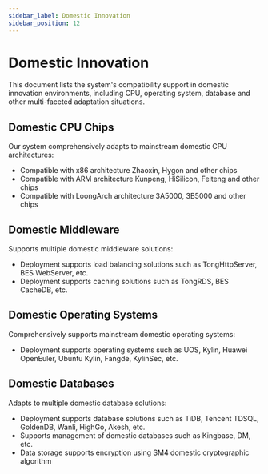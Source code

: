 ```yaml
---
sidebar_label: Domestic Innovation
sidebar_position: 12
---
```


# Domestic Innovation

This document lists the system's compatibility support in domestic innovation environments, including CPU, operating system, database and other multi-faceted adaptation situations.

## Domestic CPU Chips

Our system comprehensively adapts to mainstream domestic CPU architectures:

- Compatible with x86 architecture Zhaoxin, Hygon and other chips
- Compatible with ARM architecture Kunpeng, HiSilicon, Feiteng and other chips
- Compatible with LoongArch architecture 3A5000, 3B5000 and other chips

## Domestic Middleware

Supports multiple domestic middleware solutions:

- Deployment supports load balancing solutions such as TongHttpServer, BES WebServer, etc.
- Deployment supports caching solutions such as TongRDS, BES CacheDB, etc.

<!-- ## Domestic Browsers

Frontend interface compatible with mainstream domestic cryptographic browsers:

- Compatible with 360 Secure Browser, QAX Trusted Browser and other domestic cryptographic browsers -->

## Domestic Operating Systems

Comprehensively supports mainstream domestic operating systems:

- Deployment supports operating systems such as UOS, Kylin, Huawei OpenEuler, Ubuntu Kylin, Fangde, KylinSec, etc.

## Domestic Databases

Adapts to multiple domestic database solutions:

- Deployment supports database solutions such as TiDB, Tencent TDSQL, GoldenDB, Wanli, HighGo, Akesh, etc.
- Supports management of domestic databases such as Kingbase, DM, etc.
- Data storage supports encryption using SM4 domestic cryptographic algorithm

<!-- ## Domestic Authentication and Encryption Cards

Provides secure and reliable domestic cryptographic solutions:

- Supports domestic cryptographic encryption authentication solutions such as Ningdun
- All-in-one machine supports configuration of PCIE encryption cards -->